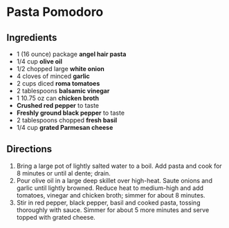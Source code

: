 # Pasta Pomodoro

## Ingredients

* 1 (16 ounce) package __angel hair pasta__
* 1/4 cup __olive oil__
* 1/2 chopped large __white onion__
* 4 cloves of minced __garlic__
* 2 cups diced __roma tomatoes__
* 2 tablespoons __balsamic vinegar__
* 1 10.75 oz can __chicken broth__
* __Crushed red pepper__ to taste
* __Freshly ground black pepper__ to taste
* 2 tablespoons chopped __fresh basil__
* 1/4 cup __grated Parmesan cheese__

## Directions

1. Bring a large pot of lightly salted water to a boil. Add pasta and cook for 8 minutes or until al dente; drain.
2. Pour olive oil in a large deep skillet over high-heat. Saute onions and garlic until lightly browned. Reduce heat to medium-high and add tomatoes, vinegar and chicken broth; simmer for about 8 minutes.
3. Stir in red pepper, black pepper, basil and cooked pasta, tossing thoroughly with sauce. Simmer for about 5 more minutes and serve topped with grated cheese.
